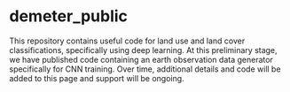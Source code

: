 # demeter_public

This repository contains useful code for land use and land cover classifications, specifically using deep learning. At this preliminary stage, we have published code containing an earth observation data generator specifically for CNN training. Over time, additional details and code will be added to this page and support will be ongoing.
